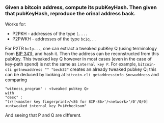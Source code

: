### Given a bitcoin address, compute its pubKeyHash. Then given that pubKeyHash, reproduce the orinal address back.

Works for:
- P2PKH - addresses of the type `1....`
- P2PWKH - addresses of the type `bc1q...`

For P2TR `bc1p...`, one can extract a tweaked pubKey Q (using terminology from [BIP 341](https://github.com/bitcoin/bips/blob/master/bip-0341.mediawiki)), and hash it. Then the address can be reconstructed from this pubKey. This tweaked key Q however in most cases (even in the case of key-path spend) is not the same as `internal key P`. For example, `bitcoin-cli getnewaddress "" "bech32"` creates an already tweaked pubkey Q; this can be deduced by looking at `bitcoin-cli getaddressinfo $newaddress`
and
comparing
```
"witness_program" : <tweaked pubkey Q>
with
"desc" :
"tr([<master key fingerprint>/<86 for BIP-86>'/<network>'/0'/0/0]<untweaked internal key P>)#checksum"
```
And seeing that P and Q are different.
 
